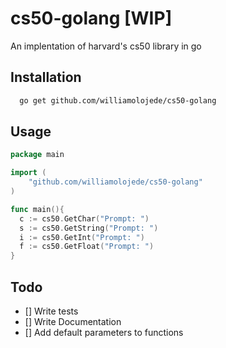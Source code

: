 # cs50-golang [WIP]

An implentation of harvard's cs50 library in go

## Installation
``` sh
  go get github.com/williamolojede/cs50-golang
```

## Usage
``` go
package main

import (
	"github.com/williamolojede/cs50-golang"
)

func main(){
  c := cs50.GetChar("Prompt: ")
  s := cs50.GetString("Prompt: ")
  i := cs50.GetInt("Prompt: ")
  f := cs50.GetFloat("Prompt: ")
}
```

## Todo
- [] Write tests
- [] Write Documentation
- [] Add default parameters to functions
